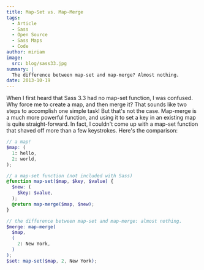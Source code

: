 ```yaml
---
title: Map-Set vs. Map-Merge
tags:
  - Article
  - Sass
  - Open Source
  - Sass Maps
  - Code
author: miriam
image:
  src: blog/sass33.jpg
summary: |
  The difference between map-set and map-merge? Almost nothing.
date: 2013-10-19
---
```


When I first heard that Sass 3.3 had no map-set function, I was
confused. Why force me to create a map, and then merge it? That sounds
like two steps to accomplish one simple task! But that's not the case.
Map-merge is a much more powerful function, and using it to set a key in
an existing map is quite straight-forward. In fact, I couldn't come up
with a map-set function that shaved off more than a few keystrokes.
Here's the comparison:

```scss
// a map!
$map: (
  1: hello,
  2: world,
);

// a map-set function (not included with Sass)
@function map-set($map, $key, $value) {
  $new: (
    $key: $value,
  );
  @return map-merge($map, $new);
}

// the difference between map-set and map-merge: almost nothing.
$merge: map-merge(
  $map,
  (
    2: New York,
  )
);
$set: map-set($map, 2, New York);
```
